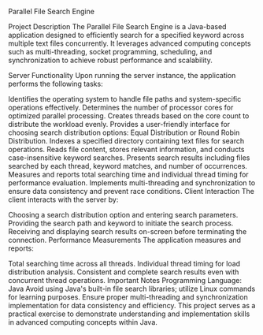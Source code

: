 Parallel File Search Engine

Project Description
The Parallel File Search Engine is a Java-based application designed to efficiently search for a specified keyword across multiple text files concurrently. It leverages advanced computing concepts such as multi-threading, socket programming, scheduling, and synchronization to achieve robust performance and scalability.

Server Functionality
Upon running the server instance, the application performs the following tasks:

Identifies the operating system to handle file paths and system-specific operations effectively.
Determines the number of processor cores for optimized parallel processing.
Creates threads based on the core count to distribute the workload evenly.
Provides a user-friendly interface for choosing search distribution options: Equal Distribution or Round Robin Distribution.
Indexes a specified directory containing text files for search operations.
Reads file content, stores relevant information, and conducts case-insensitive keyword searches.
Presents search results including files searched by each thread, keyword matches, and number of occurrences.
Measures and reports total searching time and individual thread timing for performance evaluation.
Implements multi-threading and synchronization to ensure data consistency and prevent race conditions.
Client Interaction
The client interacts with the server by:

Choosing a search distribution option and entering search parameters.
Providing the search path and keyword to initiate the search process.
Receiving and displaying search results on-screen before terminating the connection.
Performance Measurements
The application measures and reports:

Total searching time across all threads.
Individual thread timing for load distribution analysis.
Consistent and complete search results even with concurrent thread operations.
Important Notes
Programming Language: Java
Avoid using Java's built-in file search libraries; utilize Linux commands for learning purposes.
Ensure proper multi-threading and synchronization implementation for data consistency and efficiency.
This project serves as a practical exercise to demonstrate understanding and implementation skills in advanced computing concepts within Java.
